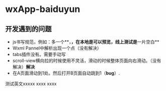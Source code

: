 # wxApp-baiduyun

## 开发遇到的问题 

* js书写规范，例如：多一个**，**，在本地是可以预览，线上测试是**一片空白**
* Wxml Pannel中解析出现一个点（没有解决）
* tabs插件没有。需要手动写
* scroll-view横向拉的时候使用不灵活，滑动的时候整体页面向右滑动。（没有解决）**解决**
* 在A页面滑动到1处。然后打开B页面自动跳到1（**bug**）.

测试英文xxxxx
xxxx
xxxx




